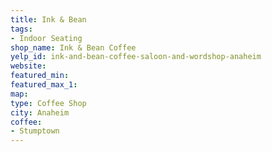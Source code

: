 ```yaml
---
title: Ink & Bean
tags:
- Indoor Seating
shop_name: Ink & Bean Coffee
yelp_id: ink-and-bean-coffee-saloon-and-wordshop-anaheim
website:
featured_min:
featured_max_1:
map:
type: Coffee Shop
city: Anaheim
coffee:
- Stumptown
---
```

